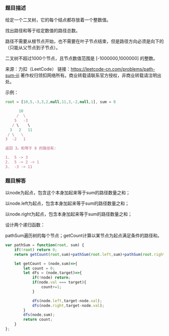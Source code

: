 ### 题目描述

给定一个二叉树，它的每个结点都存放着一个整数值。

找出路径和等于给定数值的路径总数。

路径不需要从根节点开始，也不需要在叶子节点结束，但是路径方向必须是向下的（只能从父节点到子节点）。

二叉树不超过1000个节点，且节点数值范围是 [-1000000,1000000] 的整数。

来源：力扣（LeetCode）
链接：https://leetcode-cn.com/problems/path-sum-iii
著作权归领扣网络所有。商业转载请联系官方授权，非商业转载请注明出处。

示例：

```js
root = [10,5,-3,3,2,null,11,3,-2,null,1], sum = 8

      10
     /  \
    5   -3
   / \    \
  3   2   11
 / \   \
3  -2   1

返回 3。和等于 8 的路径有:

1.  5 -> 3
2.  5 -> 2 -> 1
3.  -3 -> 11
```

### 题目解答

以node为起点，包含这个本身加起来等于sum的路径数量之和；

以node.left为起点，包含本身加起来等于sum的路径数量之和；

以node.right为起点，包含本身加起来等于sum的路径数量之和；

设计两个递归函数：

pathSum遍历树的每个节点；getCount计算以某节点为起点满足条件的路径和。

```js
var pathSum = function(root, sum) {
    if(!root) return 0;
    return getCount(root,sum)+pathSum(root.left,sum)+pathSum(root.right,sum);

    let getCount = (node,sum)=>{
        let count = 0;
        let dfs = (node,target)=>{
            if(!node) return;
            if(node.val === target){
                count+=1;
            }

            dfs(node.left,target-node.val);
            dfs(node.right,target-node.val);
        }
        dfs(node,sum);
        return count;
    }
};
```

